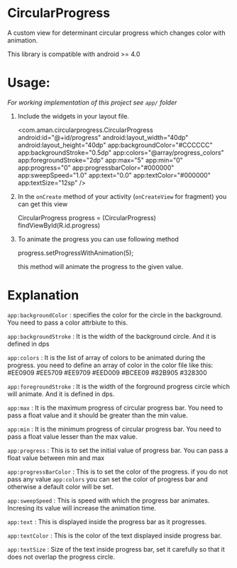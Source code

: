 CircularProgress
===================

A custom view for determinant circular progress which changes color with animation.

This library is compatible with android >= 4.0

Usage:
=======

*For working implementation of this project see `app/` folder*

   1. Include the widgets in your layout file.
   
        <com.aman.circularprogress.CircularProgress
           android:id="@+id/progress"
           android:layout_width="40dp"
           android:layout_height="40dp"
           app:backgroundColor="#CCCCCC"
           app:backgroundStroke="0.5dp"
           app:colors="@array/progress_colors"
           app:foregroundStroke="2dp"
           app:max="5"
           app:min="0"
           app:progress="0"
           app:progressbarColor="#000000"
           app:sweepSpeed="1.0"
           app:text="0.0"
           app:textColor="#000000"
           app:textSize="12sp" />

   2. In the `onCreate` method of your activity (`onCreateView` for fragment) you can get this view

         CircularProgress progress = (CircularProgress) findViewById(R.id.progress) 

   3. To animate the progress you can use following method
    
         progress.setProgressWithAnimation(5);

      this method will animate the progress to the given value.


Explanation
============

   `app:backgroundColor` : specifies the color for the circle in the background. You need to pass a color attrbiute to this.
   
   `app:backgroundStroke` : It is the width of the background circle. And it is defined in dps
   
   `app:colors` : It is the list of array of colors to be animated during the progress. you need to define an array of color in the color file like this:
      <array name="progress_colors">
        <item>#EE0909</item>
        <item>#EE5709</item>
        <item>#EE9709</item>
        <item>#EED009</item>
        <item>#BCEE09</item>
        <item>#82B905</item>
        <item>#328300</item>
      </array>
      
   `app:foregroundStroke` : It is the width of the forground progress circle which will animate. And it is defined in dps.
   
   `app:max` : It is the maximum progress of circular progress bar. You need to pass a float value and it should be greater than the min value.
   
   `app:min` : It is the minimum progress of circular progress bar. You need to pass a float value lesser than the max value.
   
   `app:progress` : This is to set the initial value of progress bar. You can pass a float value between min and max
   
   `app:progressBarColor` : This is to set the color of the progress. if you do not pass any value `app:colors` you can set the color of progress bar and otherwise a default color will be set.
   
   `app:sweepSpeed` : This is speed with which the progress bar animates. Incresing its value will increase the animation time.
   
   `app:text` : This is displayed inside the progress bar as it progresses.
   
   `app:textColor` : This is the color of the text displayed inside progress bar.
   
   `app:textSize` : Size of the text inside progress bar, set it carefully so that it does not overlap the progress circle.
   
